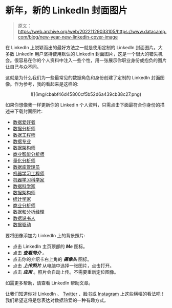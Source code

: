 # 新年，新的 LinkedIn 封面图片

> 原文：<https://web.archive.org/web/20221129033105/https://www.datacamp.com/blog/new-year-new-linkedin-cover-image>

在 LinkedIn 上脱颖而出的最好方法之一就是使用定制的 LinkedIn 封面图片。大多数 LinkedIn 用户坚持使用默认的 LinkedIn 封面图片，这是一个很大的错失机会。很容易在你的个人资料中注入一些个性，用一张展示你职业身份或抱负的图片让自己与众不同。

这就是为什么我们为一些最常见的数据角色和身份创建了定制的 LinkedIn 封面图像。作为参考，我的看起来是这样的:

<center>![](img/cbabf46d45800cf5b52d6a439cb38c27.png)</center>

如果你想像我一样更新你的 LinkedIn 个人资料，只需点击下面最符合你身份的描述来下载封面图片:

*   [数据爱好者](https://web.archive.org/web/20220630222059/https://res.cloudinary.com/dyd911kmh/image/upload/f_auto,q_auto:best/v1610040100/Linkedin_Cover_-_Data_Enthusiast_qgfd0z.png)
*   [数据分析师](https://web.archive.org/web/20220630222059/https://res.cloudinary.com/dyd911kmh/image/upload/f_auto,q_auto:best/v1610040676/Linkedin_Cover_-_Data_Analyst_cb4umx.png)
*   [数据工程师](https://web.archive.org/web/20220630222059/https://res.cloudinary.com/dyd911kmh/image/upload/f_auto,q_auto:best/v1610040100/Linkedin_Cover_-_Data_Engineer_enf4cd.png)
*   [数据专业](https://web.archive.org/web/20220630222059/https://res.cloudinary.com/dyd911kmh/image/upload/f_auto,q_auto:best/v1610040100/Linkedin_Cover_-_Data_Professional_vowtyw.png)
*   [数据架构师](https://web.archive.org/web/20220630222059/https://res.cloudinary.com/dyd911kmh/image/upload/f_auto,q_auto:best/v1610040100/Linkedin_Cover_-_Data_Architect_vomzkz.png)
*   [商业智能分析师](https://web.archive.org/web/20220630222059/https://res.cloudinary.com/dyd911kmh/image/upload/f_auto,q_auto:best/v1610040553/Linkedin_Cover_-_Business_Intelligence_Analyst_pwivdt.png)
*   [量化分析师](https://web.archive.org/web/20220630222059/https://res.cloudinary.com/dyd911kmh/image/upload/f_auto,q_auto:best/v1610380543/Linkedin_Cover_-_Quantitative_Analyst_zkq29v.png)
*   [数据库管理员](https://web.archive.org/web/20220630222059/https://res.cloudinary.com/dyd911kmh/image/upload/f_auto,q_auto:best/v1610039229/Linkedin_Cover_-_Database_Administrator_virz8n.png)
*   [机器学习工程师](https://web.archive.org/web/20220630222059/https://res.cloudinary.com/dyd911kmh/image/upload/f_auto,q_auto:best/v1610039227/Linkedin_Cover_-_Machine_Learning_Engineer_nv0ytj.png)
*   [机器学习科学家](https://web.archive.org/web/20220630222059/https://res.cloudinary.com/dyd911kmh/image/upload/f_auto,q_auto:best/v1610039224/Linkedin_Cover_-_Machine_Learning_Scientist_dwrdkl.png)
*   [数据科学家](https://web.archive.org/web/20220630222059/https://res.cloudinary.com/dyd911kmh/image/upload/f_auto,q_auto:best/v1610040100/Linkedin_Cover_-_Data_Scientist_py4mog.png)
*   [数据架构师](https://web.archive.org/web/20220630222059/https://res.cloudinary.com/dyd911kmh/image/upload/f_auto,q_auto:best/v1610040100/Linkedin_Cover_-_Data_Architect_vomzkz.png)
*   [统计学家](https://web.archive.org/web/20220630222059/https://res.cloudinary.com/dyd911kmh/image/upload/f_auto,q_auto:best/v1610040550/Linkedin_Cover_-_Statistician_wlxcwh.png)
*   [商业分析师](https://web.archive.org/web/20220630222059/https://res.cloudinary.com/dyd911kmh/image/upload/f_auto,q_auto:best/v1610040551/Linkedin_Cover_-_Business_Analyst_typawx.png)
*   [数据和分析经理](https://web.archive.org/web/20220630222059/https://res.cloudinary.com/dyd911kmh/image/upload/f_auto,q_auto:best/v1610040100/Linkedin_Cover_-_Data_and_Analytics_Manager_i4ozqa.png)
*   [数据说书人](https://web.archive.org/web/20220630222059/https://res.cloudinary.com/dyd911kmh/image/upload/f_auto,q_auto:best/v1610039231/Linkedin_Cover_-_Data_Storyteller_ygvafx.png)
*   [数据驱动](https://web.archive.org/web/20220630222059/https://res.cloudinary.com/dyd911kmh/image/upload/f_auto,q_auto:best/v1610040101/Linkedin_Cover_-_Data-Driven_t1tqsx.png)

要将图像添加为 LinkedIn 上的背景照片:

*   点击 LinkedIn 主页顶部的 ***Me*** 图标。
*   点击 ***查看简介*** 。
*   点击你的介绍卡右上角的 ***摄像头*** 图标。
*   点击 ***上传照片*** 从电脑中选择一张图片，点击打开。
*   点击 ***应用*** 。照片会自动上传。不需要重新定位图像。

如需更多帮助，请查看 LinkedIn 帮助文章。

让我们知道你对 LinkedIn 、 [Twitter](https://web.archive.org/web/20220630222059/https://twitter.com/DataCamp) 、[脸书](https://web.archive.org/web/20220630222059/https://www.facebook.com/datacampinc/)或 [Instagram](https://web.archive.org/web/20220630222059/https://www.instagram.com/datacamp/) 上这些横幅的看法吧！我们希望这将是您表达对数据热爱的一种有趣方式。